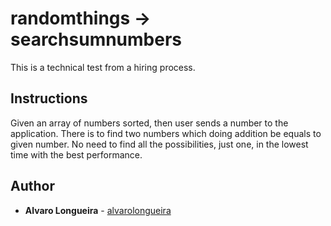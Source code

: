 # randomthings -> searchsumnumbers
This is a technical test from a hiring process.

## Instructions
Given an array of numbers sorted, then user sends a number to the application.
There is to find two numbers which doing addition be equals to given number.
No need to find all the possibilities, just one, in the lowest time with the best performance.

## Author
* **Alvaro Longueira** - [alvarolongueira](https://github.com/alvarolongueira)
